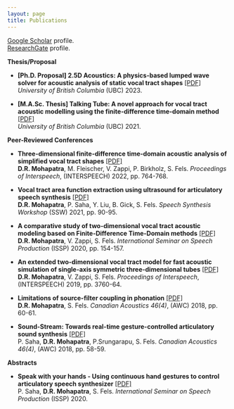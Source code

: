 ```yaml
---
layout: page
title: Publications
---
```


<a href="https://scholar.google.com/citations?user=HzIWE5kAAAAJ" target="_blank">Google Scholar</a> profile.<br />
<a href="https://www.researchgate.net/profile/Debasish-Mohapatra-4" target="_blank">ResearchGate</a> profile.
<br />

**Thesis/Proposal**
- **[Ph.D. Proposal] 2.5D Acoustics: A physics-based lumped wave solver for acoustic analysis of static vocal tract shapes** [[PDF]](https://www.dropbox.com/scl/fi/7loyrv58t0mxt5c6r1jwu/mohapatra_2023_phd_proposal.pdf?rlkey=0st0zo0apmm6bpxeansbolb0t&dl=0)\
	*University of British Columbia* (UBC) 2023.
  
- **[M.A.Sc. Thesis] Talking Tube: A novel approach for vocal tract acoustic modelling using the finite-difference time-domain method** [[PDF]](https://open.library.ubc.ca/cIRcle/collections/ubctheses/24/items/1.0396919)\
	*University of British Columbia* (UBC) 2021.  
	
**Peer-Reviewed Conferences**

- **Three-dimensional finite-difference time-domain acoustic analysis of simplified vocal tract shapes** [[PDF]](https://www.vocaltractlab.de/publications/mohapatra-2022-interspeech.pdf)  
	**D.R. Mohapatra**, M. Fleischer, V. Zappi, P. Birkholz, S. Fels.
	*Proceedings of Interspeech*, (INTERSPEECH) 2022, pp. 764-768.
  
- **Vocal tract area function extraction using ultrasound for articulatory speech synthesis** [[PDF]](https://www.isca-speech.org/archive/pdfs/ssw_2021/mohapatra21_ssw.pdf)  
	**D.R. Mohapatra**, P. Saha, Y. Liu, B. Gick, S. Fels.
	*Speech Synthesis Workshop* (SSW) 2021, pp. 90-95.  
	
- **A comparative study of two-dimensional vocal tract acoustic modeling based on Finite-Difference Time-Domain methods** [[PDF]](https://arxiv.org/pdf/2102.04588.pdf)  
	**D.R. Mohapatra**, V. Zappi, S. Fels.
	*International Seminar on Speech Production* (ISSP) 2020, pp. 154-157.
  
- **An extended two-dimensional vocal tract model for fast acoustic simulation of single-axis symmetric three-dimensional tubes** [[PDF]](https://www.isca-speech.org/archive/pdfs/interspeech_2019/mohapatra19_interspeech.pdf)  
	**D.R. Mohapatra**, V. Zappi, S. Fels.
	*Proceedings of Interspeech*, (INTERSPEECH) 2019, pp. 3760-64.
  
- **Limitations of source-filter coupling in phonation** [[PDF]](https://arxiv.org/pdf/1811.07435.pdf)  
	**D.R. Mohapatra**, S. Fels.
	*Canadian Acoustics 46(4)*, (AWC) 2018, pp. 60-61.  

- **Sound-Stream: Towards real-time gesture-controlled articulatory sound synthesis** [[PDF]](https://arxiv.org/pdf/1811.08029.pdf)  
	P. Saha, **D.R. Mohapatra**, P.Srungarapu, S. Fels.
	*Canadian Acoustics 46(4)*, (AWC) 2018, pp. 58-59.  

**Abstracts**
- **Speak with your hands - Using continuous hand gestures to control articulatory speech synthesizer** [[PDF]](https://arxiv.org/pdf/2102.01640.pdf)  
	P. Saha, **D.R. Mohapatra**, S. Fels.
	*International Seminar on Speech Production* (ISSP) 2020.  

<br/> 


